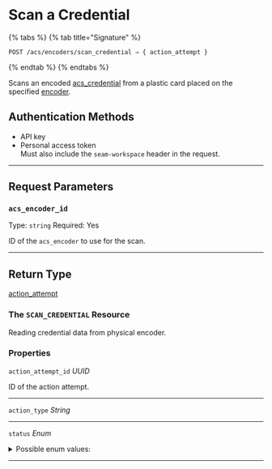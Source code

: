# Scan a Credential

{% tabs %}
{% tab title="Signature" %}
```
POST /acs/encoders/scan_credential ⇒ { action_attempt }
```
{% endtab %}
{% endtabs %}

Scans an encoded [acs_credential](../../../capability-guides/access-systems/managing-credentials.md) from a plastic card placed on the specified [encoder](../../../capability-guides/access-systems/working-with-card-encoders-and-scanners/README.md).

## Authentication Methods

- API key
- Personal access token
  <br>Must also include the `seam-workspace` header in the request.

---

## Request Parameters

### `acs_encoder_id`

Type: `string`
Required: Yes

ID of the `acs_encoder` to use for the scan.

---


## Return Type

[action\_attempt](./)

### The `SCAN_CREDENTIAL` Resource

Reading credential data from physical encoder.

### Properties

`action_attempt_id` *UUID*

ID of the action attempt.

---
`action_type` *String*

---
`status` *Enum*

<details>

<summary>Possible enum values:</summary>

- `success`
- `pending`
- `error`
</details>

---
